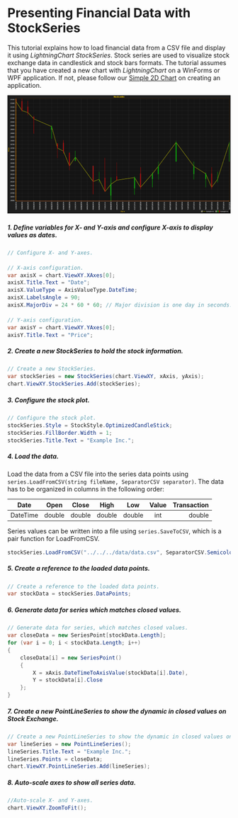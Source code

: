 # Presenting Financial Data with StockSeries

This tutorial explains how to load financial data from a CSV file and display it using *LightningChart StockSeries*. Stock series are used to visualize stock exchange data in candlestick and stock bars formats. The tutorial assumes that you have created a new chart with *LightningChart* on a WinForms or WPF application. If not, please follow our [Simple 2D Chart](https://www.arction.com/tutorials/#/lcu_tutorial_simple2Dchart_01) on creating an application. 

![](./assets/chart-stockseries-2d-winforms-wpf.png)

#####  1. Define variables for X- and Y-axis and configure X-axis to display values as dates.

```csharp
// Configure X- and Y-axes.

// X-axis configuration.
var axisX = chart.ViewXY.XAxes[0];
axisX.Title.Text = "Date";
axisX.ValueType = AxisValueType.DateTime;
axisX.LabelsAngle = 90;
axisX.MajorDiv = 24 * 60 * 60; // Major division is one day in seconds.

// Y-axis configuration.
var axisY = chart.ViewXY.YAxes[0];
axisY.Title.Text = "Price";
```

##### 2. Create a new StockSeries to hold the stock information.

```csharp
// Create a new StockSeries.
var stockSeries = new StockSeries(chart.ViewXY, xAxis, yAxis);
chart.ViewXY.StockSeries.Add(stockSeries);
```

##### 3. Configure the stock plot.

```csharp
// Configure the stock plot.
stockSeries.Style = StockStyle.OptimizedCandleStick;
stockSeries.FillBorder.Width = 1;
stockSeries.Title.Text = "Example Inc.";
```

##### 4. Load the data.

Load the data from a CSV file into the series data points using `series.LoadFromCSV(string fileName, SeparatorCSV separator)`. The data has to be organized in columns in the following order:
    
|   Date   |   Open   |   Close   |   High   |   Low   |  Value  |  Transaction|
| -------- |:--------:|:---------:|:--------:|:-------:|:-------:|-----------:|
| DateTime |  double  |   double  |  double  | double  |   int   |   double   |

Series values can be written into a file using `series.SaveToCSV`, which is a pair function for LoadFromCSV.

```csharp
stockSeries.LoadFromCSV("../../../data/data.csv", SeparatorCSV.Semicolon);
```

##### 5. Create a reference to the loaded data points.

```csharp
// Create a reference to the loaded data points.
var stockData = stockSeries.DataPoints;
```

##### 6. Generate data for series which matches closed values.

```csharp
// Generate data for series, which matches closed values.
var closeData = new SeriesPoint[stockData.Length];
for (var i = 0; i < stockData.Length; i++)
{
    closeData[i] = new SeriesPoint()
    {
        X = xAxis.DateTimeToAxisValue(stockData[i].Date),
        Y = stockData[i].Close
    };
}
```

##### 7. Create a new PointLineSeries to show the dynamic in closed values on Stock Exchange.

```csharp
// Create a new PointLineSeries to show the dynamic in closed values on Stock Exchange.
var lineSeries = new PointLineSeries();
lineSeries.Title.Text = "Example Inc.";
lineSeries.Points = closeData;
chart.ViewXY.PointLineSeries.Add(lineSeries);
```

##### 8. Auto-scale axes to show all series data.

```csharp
//Auto-scale X- and Y-axes.
chart.ViewXY.ZoomToFit();
```
